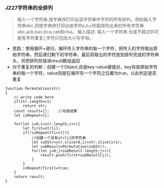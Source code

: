 ### JZ27字符串的全排列
> 输入一个字符串,按字典序打印出该字符串中字符的所有排列。例如输入字符串abc,则按字典序打印出由字符a,b,c所能排列出来的所有字符串abc,acb,bac,bca,cab和cba。
>输入描述:
>输入一个字符串,长度不超过9(可能有字符重复),字符只包括大小写字母。

- 思路：使用循环+递归，循环传入字符串的每一个字符，把传入的字符取出原始字符串，然后递归剩下的字符串，最后将取出的字符放到排列完成的字符串头，并把排列存放进result数组返回
- 对于重复的判断：创建一个Object,存放key-value键值对，key存放原始字符串的每一个字符，value则是在循环完一个字符之后置为true，以此判定是否重复

```
function Permutation(str)
{
    // write code here
    if(str.length<=1)
        return str;
    const result=[];    //存放结果
    let isRepeat={};
        
    for(let i=0;i<str.length;i++){
        let first=str[i];
        if(!isRepeat[first]){
            //创建一个没有str[i]的字符串
            let subStr=str.slice(0,i)+str.slice(i+1);
            let subResult=Permutation(subStr);
            for(let j=0;j<subResult.length;j++){
                result.push(first+subResult[j]);
            }
        }
        isRepeat[first]=true;
    }
    return result;
}
```
